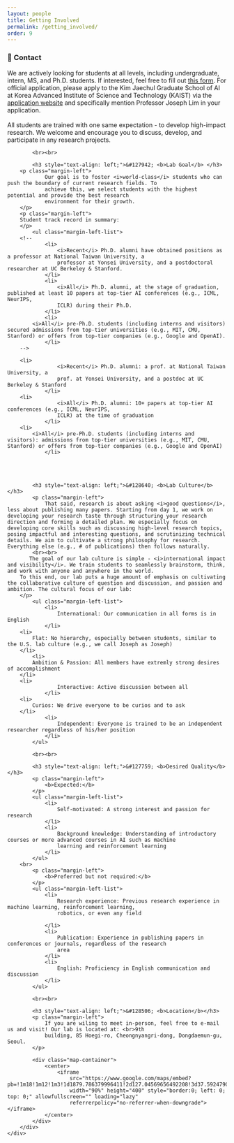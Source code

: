 ```yaml
---
layout: people
title: Getting Involved
permalink: /getting_involved/
order: 9
---
```


<style>
	li { margin-bottom: 5px; }
	</style>

<div class='container'>
    <div class='row'>
        <div class='col-lg-1'></div>
        <div class='col-lg-10'>
            <h3 style="text-align: left;">&#128232; <b>Contact</b></h3>
            <p class="margin-left">
                We are actively looking for students at all levels, including undergraduate, intern, MS, and Ph.D. students.
                If interested, feel free to fill out <a href="https://forms.gle/5Va6sHkon6Q2C9YE7">this form</a>.
                For official application, please apply to the Kim Jaechul Graduate School of AI at Korea Advanced
                Institute of Science and Technology (KAIST) via the <a
                    href="https://apply.kaist.ac.kr/GradApply/GradApply/Login">application website</a> and specifically
                mention Professor Joseph Lim in your application.
                <br><br>
		All students are trained with one same expectation - to develop high-impact research. We welcome and encourage you to discuss, develop, and participate in any research projects.
            </p>

            <br><br>

            <h3 style="text-align: left;">&#127942; <b>Lab Goal</b> </h3>
	    <p class="margin-left">
                Our goal is to foster <i>world-class</i> students who can push the boundary of current research fields. To
                achieve this, we select students with the highest potential and provide the best research
                environment for their growth.
		</p>
	    <p class="margin-left">
	    Student track record in summary:
	    </p>
            <ul class="margin-left-list">
	    <!--
                <li>
                    <i>Recent</i> Ph.D. alumni have obtained positions as a professor at National Taiwan University, a
                    professor at Yonsei University, and a postdoctoral researcher at UC Berkeley & Stanford.
                </li>
                <li>
                    <i>All</i> Ph.D. alumni, at the stage of graduation, published at least 10 papers at top-tier AI conferences (e.g., ICML, NeurIPS,
                    ICLR) during their Ph.D.
                </li>
                <li>
		    <i>All</i> pre-Ph.D. students (including interns and visitors) secured admissions from top-tier universities (e.g., MIT, CMU, Stanford) or offers from top-tier companies (e.g., Google and OpenAI).
                </li>
		-->
		
		<li>
                    <i>Recent</i> Ph.D. alumni: a prof. at National Taiwan University, a
                    prof. at Yonsei University, and a postdoc at UC Berkeley & Stanford
                </li>
		<li>
                    <i>All</i> Ph.D. alumni: 10+ papers at top-tier AI conferences (e.g., ICML, NeurIPS,
                    ICLR) at the time of graduation
                </li>
		<li>
		    <i>All</i> pre-Ph.D. students (including interns and visitors): admissions from top-tier universities (e.g., MIT, CMU, Stanford) or offers from top-tier companies (e.g., Google and OpenAI)
                </li>

</ul>
            <br><br>

            <h3 style="text-align: left;">&#128640; <b>Lab Culture</b> </h3>
            <p class="margin-left">
	    	    That said, research is about asking <i>good questions</i>, less about publishing many papers. Starting from day 1, we work on developing your research taste through structuring your research direction and forming a detailed plan. We especially focus on developing core skills such as discussing high-level research topics, posing impactful and interesting questions, and scrutinizing technical details. We aim to cultivate a strong philosophy for research. Everything else (e.g., # of publications) then follows naturally.
		    <br><br>
	       The goal of our lab culture is simple - <i>international impact and visibility</i>. We train students to seamlessly brainstorm, think, and work with anyone and anywhere in the world.
		To this end, our lab puts a huge amount of emphasis on cultivating the collaborative culture of question and discussion, and passion and ambition. The cultural focus of our lab:
		</p>
            <ul class="margin-left-list">
                <li>
                    International: Our communication in all forms is in English
                </li>
		<li>
		    Flat: No hierarchy, especially between students, similar to the U.S. lab culture (e.g., we call Joseph as Joseph)
		</li>		
	    	<li>
		    Ambition & Passion: All members have extremly strong desires of accomplishment
		</li>
		<li>
                    Interactive: Active discussion between all
                </li>
		<li>
		    Curios: We drive everyone to be curios and to ask
		</li>
                <li>
                    Independent: Everyone is trained to be an independent researcher regardless of his/her position
                </li>
            </ul>

            <br><br>

            <h3 style="text-align: left;">&#127759; <b>Desired Quality</b></h3>
            <p class="margin-left">
                <b>Expected:</b>
            </p>
            <ul class="margin-left-list">
                <li>
                    Self-motivated: A strong interest and passion for research
                </li>
                <li>
                    Background knowledge: Understanding of introductory courses or more advanced courses in AI such as machine
                    learning and reinforcement learning
                </li>
            </ul>
	    <br>
            <p class="margin-left">
                <b>Preferred but not required:</b>
            </p>
            <ul class="margin-left-list">
                <li>
                    Research experience: Previous research experience in machine learning, reinforcement learning,
                    robotics, or even any field

                </li>
                <li>
                    Publication: Experience in publishing papers in conferences or journals, regardless of the research
                    area
                </li>
                <li>
                    English: Proficiency in English communication and discussion
                </li>
            </ul>

            <br><br>

            <h3 style="text-align: left;">&#128506; <b>Location</b></h3>
            <p class="margin-left">
                If you are wiling to meet in-person, feel free to e-mail us and visit! Our lab is located at: <br>9th
                building, 85 Hoegi-ro, Cheongnyangri-dong, Dongdaemun-gu, Seoul.
            </p>

            <div class="map-container">
                <center>
                    <iframe
                        src="https://www.google.com/maps/embed?pb=!1m18!1m12!1m3!1d1879.786379996411!2d127.04569656492208!3d37.59247900925209!2m3!1f0!2f0!3f0!3m2!1i1024!2i768!4f13.1!3m3!1m2!1s0x357cbb644204398b%3A0xf00723351f96d8c8!2sKAIST%20College%20of%20Business!5e0!3m2!1sen!2skr!4v1678033798242!5m2!1sen!2skr"
                        width="90%" height="400" style="border:0; left: 0; top: 0;" allowfullscreen="" loading="lazy"
                        referrerpolicy="no-referrer-when-downgrade"></iframe>
                </center>
            </div>
        </div>
    </div>
</div>
